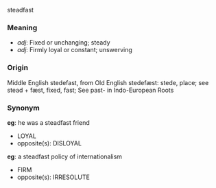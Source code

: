 steadfast
### Meaning
+ _adj_: Fixed or unchanging; steady
+ _adj_: Firmly loyal or constant; unswerving

### Origin

Middle English stedefast, from Old English stedefæst: stede, place; see stead + fæst, fixed, fast; See past- in Indo-European Roots

### Synonym

__eg__: he was a steadfast friend

+ LOYAL
+ opposite(s): DISLOYAL

__eg__: a steadfast policy of internationalism

+ FIRM
+ opposite(s): IRRESOLUTE



